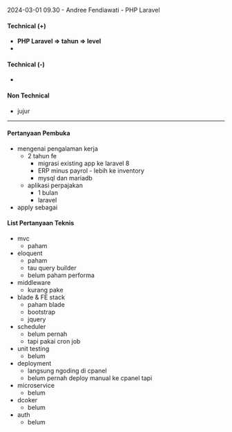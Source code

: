 2024-03-01 09.30 - Andree Fendiawati - PHP Laravel

#### Technical (+) 

- **PHP Laravel => tahun => level**  
- 

#### Technical (-)  

- 

#### Non Technical  

- jujur

---

#### Pertanyaan Pembuka

- mengenai pengalaman kerja  
	- 2 tahun fe
		- migrasi existing app ke laravel 8
		- ERP minus payrol - lebih ke inventory
		- mysql dan mariadb
	- aplikasi perpajakan
		- 1 bulan
		- laravel
- apply sebagai


#### List Pertanyaan Teknis

- mvc
	- paham
- eloquent
	- paham
	- tau query builder
	- belum paham performa
- middleware
	- kurang pake
- blade & FE stack
	- paham blade
	- bootstrap
	- jquery
- scheduler
	- belum pernah
	- tapi pakai cron job
- unit testing
	- belum
- deployment
	- langsung ngoding di cpanel
	- belum pernah deploy manual ke cpanel tapi
- microservice
	- belum
- dcoker
	- belum
- auth
	- belum